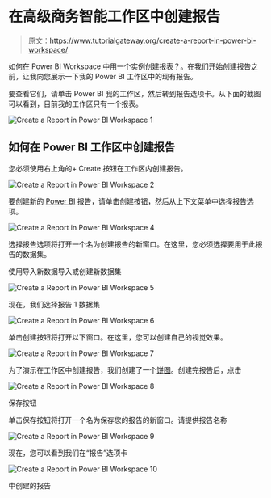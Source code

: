 # 在高级商务智能工作区中创建报告

> 原文：<https://www.tutorialgateway.org/create-a-report-in-power-bi-workspace/>

如何在 Power BI Workspace 中用一个实例创建报表？。在我们开始创建报告之前，让我向您展示一下我的 Power BI 工作区中的现有报告。

要查看它们，请单击 Power BI 我的工作区，然后转到报告选项卡。从下面的截图可以看到，目前我的工作区只有一个报表。

![Create a Report in Power BI Workspace 1](img/312f8fe8a6d702717f8698330875c79b.png)

## 如何在 Power BI 工作区中创建报告

您必须使用右上角的+ Create 按钮在工作区内创建报告。

![Create a Report in Power BI Workspace 2](img/8503a3b2698f43495608b75a98f2cffe.png)

要创建新的 [Power BI](https://www.tutorialgateway.org/power-bi-tutorial/) 报告，请单击创建按钮，然后从上下文菜单中选择报告选项。

![Create a Report in Power BI Workspace 4](img/eef21b6ff6fb674afbc9995764c2a0f3.png)

选择报告选项将打开一个名为创建报告的新窗口。在这里，您必须选择要用于此报告的数据集。

使用导入新数据导入或创建新数据集

![Create a Report in Power BI Workspace 5](img/32c138147fcdf3e3f9def6f684c2ab8e.png)

现在，我们选择报告 1 数据集

![Create a Report in Power BI Workspace 6](img/b7ae8f019f1f3b687fb10d1f07027552.png)

单击创建按钮将打开以下窗口。在这里，您可以创建自己的视觉效果。

![Create a Report in Power BI Workspace 7](img/77fc8fe48579f8c642c023eff4290020.png)

为了演示在工作区中创建报告，我们创建了一个[饼图](https://www.tutorialgateway.org/pie-chart-in-power-bi/)。创建完报告后，点击

![Create a Report in Power BI Workspace 8](img/7072ff8ba707ef46bbf6a3bf90d05367.png)

保存按钮

单击保存按钮将打开一个名为保存您的报告的新窗口。请提供报告名称

![Create a Report in Power BI Workspace 9](img/0a8cd0e4cd5ec2aeecf935338302e254.png)

现在，您可以看到我们在“报告”选项卡

![Create a Report in Power BI Workspace 10](img/93327799a3018d5f1138774f9e555d42.png)

中创建的报告